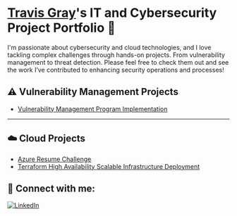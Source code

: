# <a href="https://www.linkedin.com/in/joshmadakor/">Travis Gray</a>'s IT and Cybersecurity Project Portfolio 🔐

I'm passionate about cybersecurity and cloud technologies, and I love tackling complex challenges through hands-on projects. From vulnerability management to threat detection. Please feel free to check them out and see the work I’ve contributed to enhancing security operations and processes!

## ⚠️ Vulnerability Management Projects

- [Vulnerability Management Program Implementation](https://github.com/ItsTriich/vulnerability-management-program)

---

## ☁️ Cloud Projects

- [Azure Resume Challenge](https://github.com/ItsTriich/Azure-Resume)
- [Terraform High Availability Scalable Infrastructure Deployment](https://github.com/ItsTriich/terraform-projects/tree/main/production-grade%20azure%20infrastructure)






<h2> 🤳 Connect with me:</h2>

[![LinkedIn](https://img.shields.io/badge/linkedin-%230077B5.svg?style=for-the-badge&logo=linkedin&logoColor=white)](https://linkedin.com/in/tg12)

